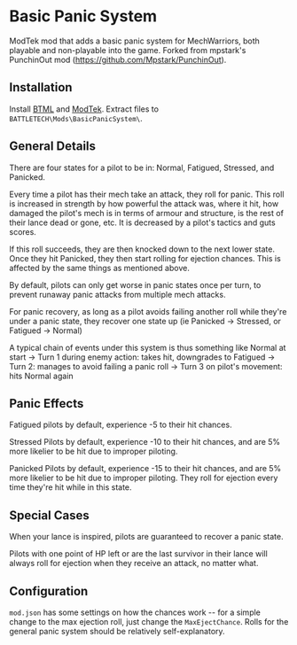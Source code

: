 # Basic Panic System
ModTek mod that adds a basic panic system for MechWarriors, both playable and non-playable into the game. Forked from mpstark's PunchinOut mod (https://github.com/Mpstark/PunchinOut).

## Installation

Install [BTML](https://github.com/Mpstark/BattleTechModLoader) and [ModTek](https://github.com/Mpstark/ModTek). Extract files to `BATTLETECH\Mods\BasicPanicSystem\`.

## General Details

There are four states for a pilot to be in: Normal, Fatigued, Stressed, and Panicked.

Every time a pilot has their mech take an attack, they roll for panic. This roll is increased in strength by how powerful the attack was, where it hit, how damaged the pilot's mech is in terms of armour and structure, is the rest of their lance dead or gone, etc. It is decreased by a pilot's tactics and guts scores.

If this roll succeeds, they are then knocked down to the next lower state. Once they hit Panicked, they then start rolling for ejection chances. This is affected by the same things as mentioned above.

By default, pilots can only get worse in panic states once per turn, to prevent runaway panic attacks from multiple mech attacks.

For panic recovery, as long as a pilot avoids failing another roll while they're under a panic state, they recover one state up (ie Panicked -> Stressed, or Fatigued -> Normal)

A typical chain of events under this system is thus something like Normal at start -> Turn 1 during enemy action: takes hit, downgrades to Fatigued -> Turn 2: manages to avoid failing a panic roll -> Turn 3 on pilot's movement: hits Normal again

## Panic Effects

Fatigued pilots by default, experience -5 to their hit chances.

Stressed Pilots by default, experience -10 to their hit chances, and are 5% more likelier to be hit due to improper piloting.

Panicked Pilots by default, experience -15 to their hit chances, and are 5% more likelier to be hit due to improper piloting. They roll for ejection every time they're hit while in this state.

## Special Cases
When your lance is inspired, pilots are guaranteed to recover a panic state.

Pilots with one point of HP left or are the last survivor in their lance will always roll for ejection when they receive an attack, no matter what.

## Configuration

`mod.json` has some settings on how the chances work -- for a simple change to the max ejection roll, just change the `MaxEjectChance`. Rolls for the general panic system should be relatively self-explanatory.

